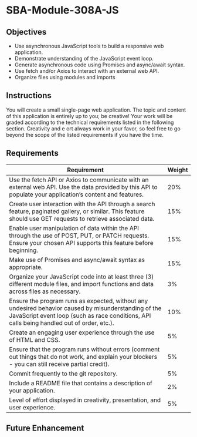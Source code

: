 # SBA-Module-308A-JS

## Objectives

- Use asynchronous JavaScript tools to build a responsive web application.
- Demonstrate understanding of the JavaScript event loop.
- Generate asynchronous code using Promises and async/await syntax.
- Use fetch and/or Axios to interact with an external web API.
- Organize files using modules and imports

## Instructions

 <p>You will create a small single-page web application. The topic and content of this application is 
entirely up to you; be creative!
 Your work will be graded according to the technical requirements listed in the following section. 
Creativity and e ort always work in your favor, so feel free to go beyond the scope of the listed 
requirements if you have the time.</p>

## Requirements

| Requirement                                                                                                                                                                                        | Weight |
| -------------------------------------------------------------------------------------------------------------------------------------------------------------------------------------------------- | ------ |
| Use the fetch API or Axios to communicate with an external web API. Use the data provided by this API to populate your application’s content and features.                                         | 20%    |
| Create user interaction with the API through a search feature, paginated gallery, or similar. This feature should use GET requests to retrieve associated data.                                    | 15%    |
| Enable user manipulation of data within the API through the use of POST, PUT, or PATCH requests. Ensure your chosen API supports this feature before beginning.                                    | 15%    |
| Make use of Promises and async/await syntax as appropriate.                                                                                                                                        | 15%    |
| Organize your JavaScript code into at least three (3) different module files, and import functions and data across files as necessary.                                                             | 3%     |
| Ensure the program runs as expected, without any undesired behavior caused by misunderstanding of the JavaScript event loop (such as race conditions, API calls being handled out of order, etc.). | 10%    |
| Create an engaging user experience through the use of HTML and CSS.                                                                                                                                | 5%     |
| Ensure that the program runs without errors (comment out things that do not work, and explain your blockers - you can still receive partial credit).                                               | 5%     |
| Commit frequently to the git repository.                                                                                                                                                           | 5%     |
| Include a README file that contains a description of your application.                                                                                                                             | 2%     |
| Level of effort displayed in creativity, presentation, and user experience.                                                                                                                        | 5%     |

## Future Enhancement

